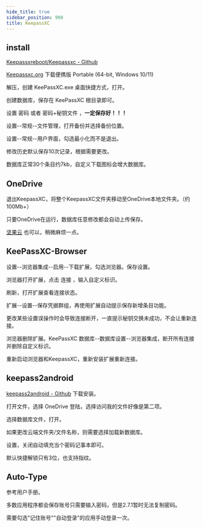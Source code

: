 ```yaml
---
hide_title: true
sidebar_position: 998
title: KeepassXC
---
```


## install

[Keepassxreboot/Keepassxc - Github](https://github.com/keepassxreboot/keepassxc)

[Keepassxc.org](https://keepassxc.org/) 下载便携版 Portable (64-bit, Windows 10/11)

解压，创建 KeePassXC.exe 桌面快捷方式，打开。

创建数据库，保存在 KeePassXC 根目录即可。

设置 密码 或者 密码+秘钥文件 ，**一定保存好！！！**

设置--常规--文件管理，打开备份并选择备份位置。

设置--常规--用户界面，勾选最小化而不是退出。

修改历史默认保存10次记录，根据需要更改。

数据库正常30个条目约7kb，自定义下载图标会增大数据库。


## OneDrive

退出KeepassXC，将整个KeepassXC文件夹移动至OneDrive本地文件夹。（约100Mb+）

只要OneDrive在运行，数据库任意修改都会自动上传保存。

[坚果云](https://help.jianguoyun.com/?p=3348) 也可以，稍微麻烦一点。

## KeePassXC-Browser

设置--浏览器集成--启用--下载扩展，勾选浏览器。保存设置。

浏览器打开扩展，点击 连接 ，输入自定义标识。

刷新，打开扩展查看连接状态。

扩展--设置--保存凭据群组，再使用扩展自动提示保存新增条目功能。

更改某些设置误操作时会导致连接断开，一直提示秘钥交换未成功，不会让重新连接。

浏览器删除扩展。KeePassXC 数据库--数据库设置--浏览器集成，断开所有连接并删除自定义标识。

重新启动浏览器和KeepassXC，重新安装扩展重新连接。

## keepass2android

[keepass2android - Github](https://github.com/PhilippC/keepass2android) 下载安装。

打开文件，选择 OneDrive 登陆，选择访问我的文件好像是第二项。

选择数据库文件，打开。

如果更改云端文件夹/文件名称，则需要选择加载新数据库。

设置，关闭自动填充当个密码记事本即可。

默认快捷解锁只有3位，也支持指纹。

## Auto-Type

参考用户手册。

多数应用程序都会保存账号只需要输入密码，但是2.7.1暂时无法复制密码。

需要勾选"记住账号""自动登录"的应用手动登录一次。
